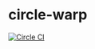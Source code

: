 # circle-warp

[![Circle CI](https://circleci.com/gh/stormcat24/circle-warp.svg?style=shield&circle-token=f650ccd63435f1fd47bfe91b47e4c1ba3d2ed23f)](https://circleci.com/gh/stormcat24/circle-warp)
